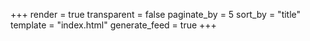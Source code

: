 +++
render = true
transparent = false
paginate_by = 5
sort_by = "title"
template = "index.html"
generate_feed = true
+++
